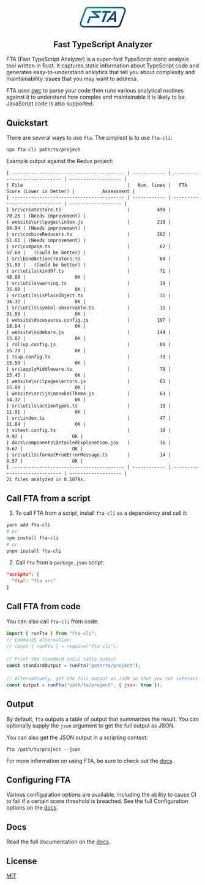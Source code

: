 <p align="center">
  <img src="fta-logo.png" alt="FTA" width="120" />
</p>

<h2 align="center">
  Fast TypeScript Analyzer
</h2>

FTA (Fast TypeScript Analyzer) is a super-fast TypeScript static analysis tool written in Rust. It captures static information about TypeScript code and generates easy-to-understand analytics that tell you about complexity and maintainability issues that you may want to address.

FTA uses [swc](https://github.com/swc-project/swc) to parse your code then runs various analytical routines against it to understand how complex and maintainable it is likely to be. JavaScript code is also supported.

## Quickstart

There are several ways to use `fta`. The simplest is to use `fta-cli`:

```
npx fta-cli path/to/project
```

Example output against the Redux project:

```
| ----------------------------------------- | ------------ | ----------------------------- | ------------------- |
| File                                      |   Num. lines |   FTA Score (Lower is better) |          Assessment |
| ----------------------------------------- | ------------ | ----------------------------- | ------------------- |
| src\createStore.ts                        |          490 |                         70.25 | (Needs improvement) |
| website\src\pages\index.js                |          218 |                         64.94 | (Needs improvement) |
| src\combineReducers.ts                    |          202 |                         61.61 | (Needs improvement) |
| src\compose.ts                            |           62 |                         52.68 |   (Could be better) |
| src\bindActionCreators.ts                 |           84 |                         51.89 |   (Could be better) |
| src\utils\kindOf.ts                       |           71 |                         48.80 |                  OK |
| src\utils\warning.ts                      |           19 |                         35.00 |                  OK |
| src\utils\isPlainObject.ts                |           15 |                         34.32 |                  OK |
| src\utils\symbol-observable.ts            |           11 |                         31.89 |                  OK |
| website\docusaurus.config.js              |          197 |                         18.04 |                  OK |
| website\sidebars.js                       |          149 |                         15.82 |                  OK |
| rollup.config.js                          |           80 |                         15.79 |                  OK |
| tsup.config.ts                            |           73 |                         15.59 |                  OK |
| src\applyMiddleware.ts                    |           78 |                         15.45 |                  OK |
| website\src\pages\errors.js               |           63 |                         15.09 |                  OK |
| website\src\js\monokaiTheme.js            |           63 |                         14.32 |                  OK |
| src\utils\actionTypes.ts                  |           18 |                         11.91 |                  OK |
| src\index.ts                              |           47 |                         11.84 |                  OK |
| vitest.config.ts                          |           18 |                          9.92 |                  OK |
| docs\components\DetailedExplanation.jsx   |           16 |                          9.67 |                  OK |
| src\utils\formatProdErrorMessage.ts       |           14 |                          8.57 |                  OK |
| ----------------------------------------- | ------------ | ----------------------------- | ------------------- |
21 files analyzed in 0.1079s.
```

## Call FTA from a script

1. To call FTA from a script, install `fta-cli` as a dependency and call it:

```bash
yarn add fta-cli
# or
npm install fta-cli
# or
pnpm install fta-cli
```

2. Call `fta` from a `package.json` script:

```json
"scripts": {
  "fta": "fta src"
}
```

## Call FTA from code

You can also call `fta-cli` from code:

```javascript
import { runFta } from "fta-cli";
// CommonJS alternative:
// const { runFta } = require("fta-cli");

// Print the standard ascii table output
const standardOutput = runFta("path/to/project");

// Alternatively, get the full output as JSON so that you can interact with it
const output = runFta("path/to/project", { json: true });
```

## Output

By default, `fta` outputs a table of output that summarizes the result. You can optionally supply the `json` argument to get the full output as JSON.

You can also get the JSON output in a scripting context:

```
fta /path/to/project --json
```

For more information on using FTA, be sure to check out the [docs](https://ftaproject.dev).

## Configuring FTA

Various configuration options are available, including the ability to cause CI to fail if a certain score threshold is breached. See the full Configuration options on the [docs](https://ftaproject.dev/docs/configuration).

## Docs

Read the full documentation on the [docs](https://ftaproject.dev).

## License

[MIT](LICENSE.md)
